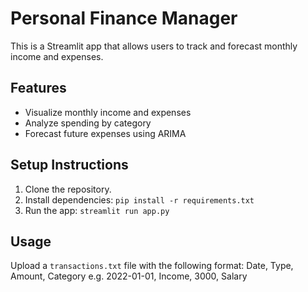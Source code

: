 # Personal Finance Manager

This is a Streamlit app that allows users to track and forecast monthly income and expenses.

## Features
- Visualize monthly income and expenses
- Analyze spending by category
- Forecast future expenses using ARIMA

## Setup Instructions
1. Clone the repository.
2. Install dependencies: `pip install -r requirements.txt`
3. Run the app: `streamlit run app.py`

## Usage
Upload a `transactions.txt` file with the following format: Date, Type, Amount, Category
e.g. 2022-01-01, Income, 3000, Salary
